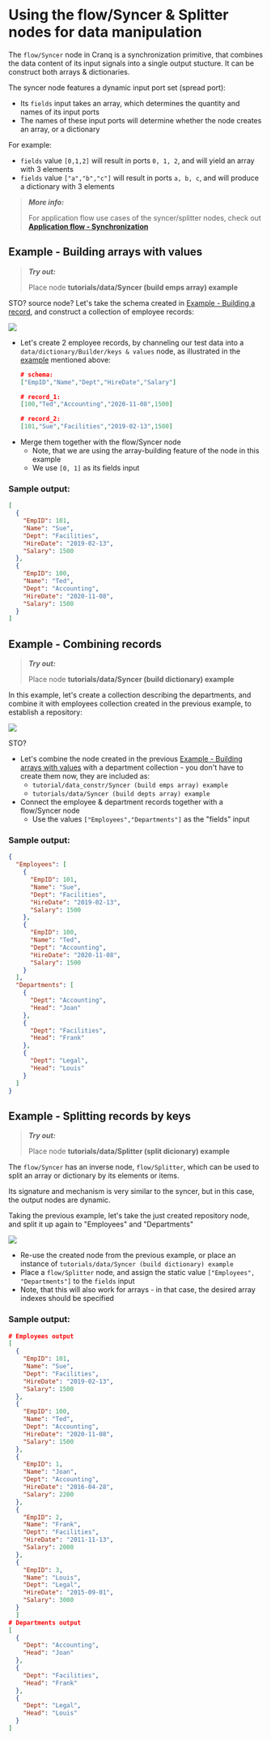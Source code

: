 # Using the flow/Syncer & Splitter nodes for data manipulation

The ```flow/Syncer``` node in Cranq is a synchronization primitive, that combines the data content of its input signals into a single output stucture. It can be construct both arrays & dictionaries.

The syncer node features a dynamic input port set (spread port):
- Its ```fields``` input takes an array, which determines the quantity and names of its input ports
- The names of these input ports will determine whether the node creates an array, or a dictionary

For example:
 - ```fields``` value ```[0,1,2]``` will result in ports ```0, 1, 2```, and will yield an array with 3 elements
 - ```fields``` value ```["a","b","c"]``` will result in ports ```a, b, c```, and will produce a dictionary with 3 elements

> **_More info:_**
>
> For application flow use cases of the syncer/splitter nodes, check out  **[Application flow - Synchronization](../../1_application_flow/1_3_synchronization/README.md)**

## Example - Building arrays with values

> **_Try out:_**
>
> Place node **tutorials/data/Syncer (build emps array) example**

STO? source node?
Let's take the schema created in [Example - Building a record](../2_2_builders/README.md), and construct a collection of employee records:

![](images/2021-07-15-15-51-55.png)

- Let's create 2 employee records, by channeling our test data into a ```data/dictionary/Builder/keys & values``` node, as illustrated in the [example](../2_2_builders/README.md) mentioned above:
    ```json
    # schema:
    ["EmpID","Name","Dept","HireDate","Salary"]

    # record_1:
    [100,"Ted","Accounting","2020-11-08",1500]

    # record_2:
    [101,"Sue","Facilities","2019-02-13",1500]
    ```
- Merge them together with the flow/Syncer node
  - Note, that we are using the array-building feature of the node in this example
  - We use  ```[0, 1]``` as its fields input


### Sample output:

```json
[
  {
    "EmpID": 101,
    "Name": "Sue",
    "Dept": "Facilities",
    "HireDate": "2019-02-13",
    "Salary": 1500
  },
  {
    "EmpID": 100,
    "Name": "Ted",
    "Dept": "Accounting",
    "HireDate": "2020-11-08",
    "Salary": 1500
  }
]

```


## Example - Combining records

> **_Try out:_**
>
> Place node **tutorials/data/Syncer (build dictionary) example**

In this example, let's create a collection describing the departments, and combine it with employees collection created in the previous example, to establish a repository:

![](images/2021-07-15-16-25-44.png)

STO?
- Let's combine the node created in the previous [Example - Building arrays with values]() with a department collection - you don't have to create them now, they are included as:
  - ```tutorial/data_constr/Syncer (build emps array) example```
  - ```tutorials/data/Syncer (build depts array) example``` 
- Connect the employee & department records together with a flow/Syncer node
  - Use the values ```["Employees","Departments"]``` as the "fields" input

### Sample output:

```json
{
  "Employees": [
    {
      "EmpID": 101,
      "Name": "Sue",
      "Dept": "Facilities",
      "HireDate": "2019-02-13",
      "Salary": 1500
    },
    {
      "EmpID": 100,
      "Name": "Ted",
      "Dept": "Accounting",
      "HireDate": "2020-11-08",
      "Salary": 1500
    }
  ],
  "Departments": [
    {
      "Dept": "Accounting",
      "Head": "Joan"
    },
    {
      "Dept": "Facilities",
      "Head": "Frank"
    },
    {
      "Dept": "Legal",
      "Head": "Louis"
    }
  ]
}
```


## Example - Splitting records by keys

> **_Try out:_**
>
> Place node **tutorials/data/Splitter (split dicionary) example**

The ```flow/Syncer``` has an inverse node, ```flow/Splitter```, which can be used to split an array or dictionary by its elements or items.

Its signature and mechanism is very similar to the syncer, but in this case, the output nodes are dynamic.

Taking the previous example, let's take the just created repository node, and split it up again to "Employees" and "Departments"

![](images/2021-07-20-13-11-52.png)

- Re-use the created node from the previous example, or place an instance of ```tutorials/data/Syncer (build dictionary) example```
- Place a ```flow/Splitter``` node, and assign the static value ```["Employees", "Departments"]``` to the ```fields``` input
- Note, that this will also work for arrays - in that case, the desired array indexes should be specified

### Sample output:

```json
# Employees output
[
  {
    "EmpID": 101,
    "Name": "Sue",
    "Dept": "Facilities",
    "HireDate": "2019-02-13",
    "Salary": 1500
  },
  {
    "EmpID": 100,
    "Name": "Ted",
    "Dept": "Accounting",
    "HireDate": "2020-11-08",
    "Salary": 1500
  },
  {
    "EmpID": 1,
    "Name": "Joan",
    "Dept": "Accounting",
    "HireDate": "2016-04-28",
    "Salary": 2200
  },
  {
    "EmpID": 2,
    "Name": "Frank",
    "Dept": "Facilities",
    "HireDate": "2011-11-13",
    "Salary": 2000
  },
  {
    "EmpID": 3,
    "Name": "Louis",
    "Dept": "Legal",
    "HireDate": "2015-09-01",
    "Salary": 3000
  }
  ]
# Departments output
[
  {
    "Dept": "Accounting",
    "Head": "Joan"
  },
  {
    "Dept": "Facilities",
    "Head": "Frank"
  },
  {
    "Dept": "Legal",
    "Head": "Louis"
  }
]
```